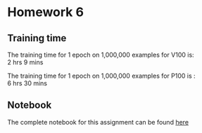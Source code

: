 # Homework 6

## Training time

The training time for 1 epoch on 1,000,000 examples for V100 is:  
2 hrs 9 mins

The training time for 1 epoch on 1,000,000 examples for P100 is :  
6 hrs 30 mins

## Notebook

The complete notebook for this assignment can be found [here](https://github.com/erikhou45/w251-assignments/blob/master/hw6/BERT_classifying_toxicity.ipynb)
